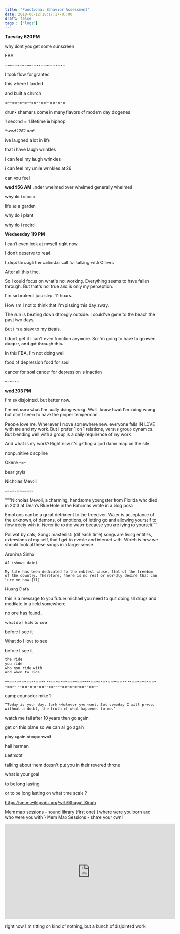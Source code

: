 ```yaml
---
title: "Functional Behavior Assessment"
date: 2018-06-12T18:17:17-07:00
draft: false
tags : ["logs"]
---
```


**Tuesday 620 PM**

why dont you get some sunscreen

FBA

=--==-=-=--==--==--==-=-=

I took flow for granted

this where I landed

and built a church

=--==-=-=--==--==--==-=-=



drunk shamans come in many flavors of modern day diogenes



1 second = 1 lifetime in hiphop

\**wed 1251 am**

ive laughed a lot in life

that i have laugh wrinkles

i can feel my laugh wrinkles

i can feel my smile wrinkles
at 26

can you feel


**wed 956 AM**
under whelmed
over whelmed
generally whelmed


why do i slee p

life as a garden

why do i plant

why do i recird


**Wednesday 119 PM**

I can't even look at myself right now.

I don't deserve to read.

I slept through the calendar call for talking with Olliver.

After all this time.

So I could focus on what's not working. Everything seems to have fallen through. But that's not true and is only my perception.

I'm so broken I just slept 11 hours.

How am I not to think that I'm pissing this day away.

The sun is beating down dtrongly outside. I could've gone to the beach the past two days.

But I'm a slave to my ideals.

I don't get it I can't even function anymore. So I'm going to have to go even deeper, and get through this.

In this FBA, I'm not doing well.



food of depression
food for soul

cancer for soul
cancer for depression is inaction


-=-=-=


**wed 203 PM**

I'm so disjointed. but better now.


I'm not sure what I'm really doing wrong.
Well I know hwat I'm doing wrong but don't seem to have the proper tempermant.


People love me. Whenever I move somewhere new, everyone falls IN LOVE with me and my work.
But I prefer 1 on 1 relations, versus group dynamics. But blending well with a group is a daily requirence of my work.

And what is my work? Right now it's getting a god damn map on the site.


nonpunitive discpline



Okene -=-

bear gryls


Nicholas Mevoli

-=-=-==--==-

"""Nicholas Mevoli, a charming, handsome youngster from Florida who died in 2013 at Dean’s Blue Hole in the Bahamas wrote in a blog post:

Emotions can be a great detriment to the freediver. Water is acceptance of the unknown, of demons, of emotions, of letting go and allowing yourself to flow freely with it. Never lie to the water because you are lying to yourself.""

Poliwat by cats;
    Songs masterlist: (dif each time) songs are living entities, extensions of my self, that I get to evovle and interact with. Which is how we should look at these songs in a larger sense.


Arunima Sinha

    AJ (shows date)

    My life has been dedicated to the noblest cause, that of the freedom of the country. Therefore, there is no rest or worldly desire that can lure me now.[11]


Huang Dafa

this is a message to you future michael
you need to quit doing all drugs and meditate in a field somewhere

no one has found .


what do I hate to see

before I see it

What do I love to see

before I see it  


```
the ride
you ride
who you ride with
and when to ride
```

--==-=-=-==--==-- --==-=-=-==--==----==-=-=-==--==-- --==-=-=-==--==-- --==-=-=-==--==----==-=-=-==--==--


camp counselor mike 1

```
“Today is your day. Bark whatever you want. But someday I will prove, without a doubt, the truth of what happened to me.”

```


watch me fail after 10 years then go again

get on this plane so we can all go again

play again steppenwolf



hail herman


Leitmotif


talking about them doesn't put you in their revered throne

what is your goal

to be long lasting

or to be long lasting on what time scale
?


https://en.m.wikipedia.org/wiki/Bhagat_Singh

Mem map sessions - sound library (first one)
    { where were you born and who were you with }
    Mem Map Sessions - share your own!  

<iframe width="560" height="315" src="https://www.youtube.com/embed/hdUbIlwHRkY" frameborder="0" allow="autoplay; encrypted-media" allowfullscreen></iframe>



right now I'm sitting on kind of nothing, but a bunch of disjointed work
